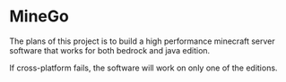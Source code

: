 # MineGo

The plans of this project is to build a high performance minecraft server software that works for both bedrock and java edition.

If cross-platform fails, the software will work on only one of the editions.
